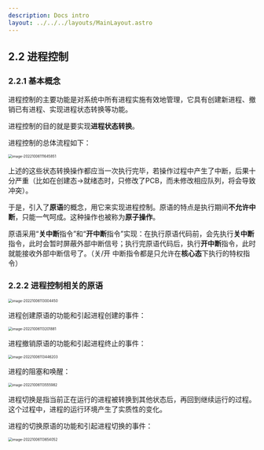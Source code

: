 ```yaml
---
description: Docs intro
layout: ../../../layouts/MainLayout.astro
---
```


## 2.2 进程控制

### 2.2.1 基本概念

进程控制的主要功能是对系统中所有进程实施有效地管理，它具有创建新进程、撤销已有进程、实现进程状态转换等功能。

进程控制的目的就是要实现**进程状态转换**。

进程控制的总体流程如下：

<img src="https://images.drshw.tech/images/notes/image-20221006111645851.png" alt="image-20221006111645851" style="zoom:50%;" />

上述的这些状态转换操作都应当一次执行完毕，若操作过程中产生了中断，后果十分严重（比如在创建态->就绪态时，只修改了PCB，而未修改相应队列，将会导致冲突）。

于是，引入了**原语**的概念，用它来实现进程控制。原语的特点是执行期间**不允许中断**，只能一气呵成。这种操作也被称为**原子操作**。

原语采用“**关中断**指令”和“**开中断**指令”实现：在执行原语代码前，会先执行**关中断**指令，此时会暂时屏蔽外部中断信号；执行完原语代码后，执行**开中断**指令，此时就能接收外部中断信号了。（关/开 中断指令都是只允许在**核心态**下执行的特权指令）

### 2.2.2 进程控制相关的原语

<img src="https://images.drshw.tech/images/notes/image-20221006113004450.png" alt="image-20221006113004450" style="zoom:50%;" />

进程创建原语的功能和引起进程创建的事件：

<img src="https://images.drshw.tech/images/notes/image-20221006113201881.png" alt="image-20221006113201881" style="zoom:50%;" />

进程撤销原语的功能和引起进程终止的事件：

<img src="https://images.drshw.tech/images/notes/image-20221006113446203.png" alt="image-20221006113446203" style="zoom:50%;" />

进程的阻塞和唤醒：

<img src="https://images.drshw.tech/images/notes/image-20221006113555982.png" alt="image-20221006113555982" style="zoom:50%;" />

进程切换是指当前正在运行的进程被转换到其他状态后，再回到继续运行的过程。这个过程中，进程的运行环境产生了实质性的变化。

进程的切换原语的功能和引起进程切换的事件：

<img src="https://images.drshw.tech/images/notes/image-20221006113654052.png" alt="image-20221006113654052" style="zoom:50%;" />